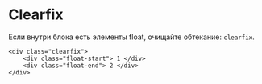 # Clearfix
Если внутри блока есть элементы float, очищайте обтекание: `clearfix`.

    <div class="clearfix">
        <div class="float-start"> 1 </div>
        <div class="float-end"> 2 </div>
    </div>
